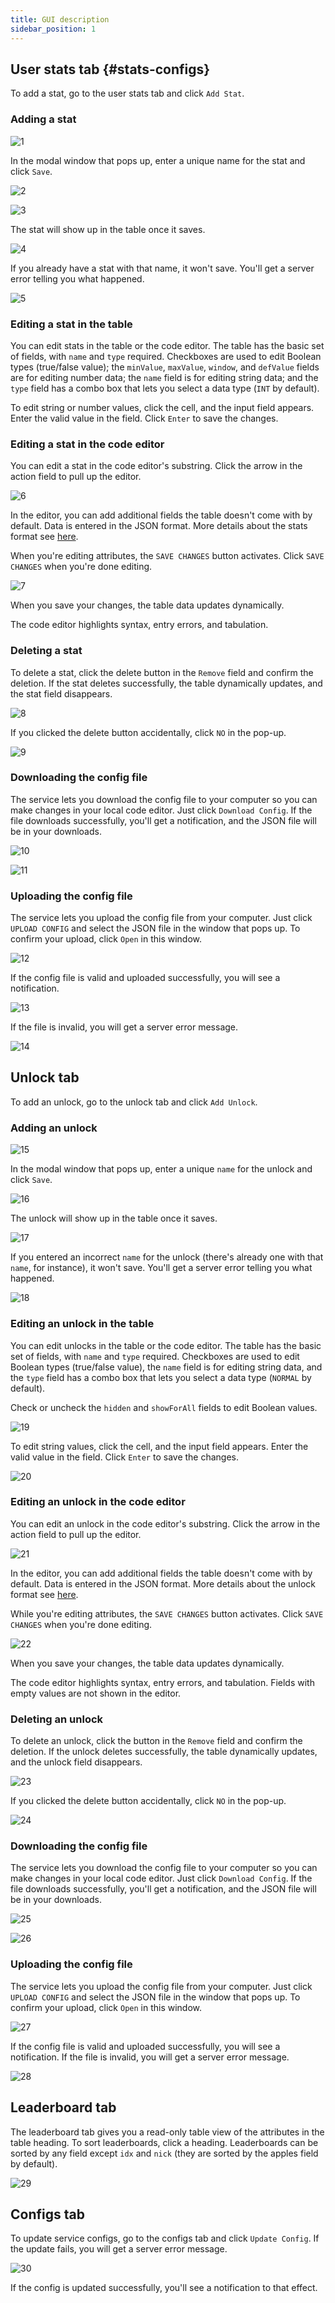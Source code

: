 ```yaml
---
title: GUI description
sidebar_position: 1
---
```


## User stats tab {#stats-configs}

To add a stat, go to the user stats tab and click `Add Stat`.

### Adding a stat

![1](https://user-images.githubusercontent.com/113108555/189727279-863abacd-e8a9-4198-976c-1784afd384d4.png)

In the modal window that pops up, enter a unique name for the
stat and click `Save`.

![2](https://user-images.githubusercontent.com/113108555/189728505-c95546ce-fe5a-43ed-b123-a7defe11e4f4.png)

![3](https://user-images.githubusercontent.com/113108555/189727284-9edddf44-978e-4086-8bbf-3e75990f3bb5.png)

The stat will show up in the table once it saves.

![4](https://user-images.githubusercontent.com/113108555/189727288-04b73de1-5193-496b-95e0-02b8cd56a29f.png)

If you already have a stat with that name, it won't save.
You'll get a server error telling you what happened.

![5](https://user-images.githubusercontent.com/113108555/189727291-52ac989e-733b-46df-81c6-be50d1c4992e.png)

### Editing a stat in the table

You can edit stats in the table or the code editor.
The table has the basic set of fields, with `name` and `type` required.
Checkboxes are used to edit Boolean types (true/false value); the `minValue`,
`maxValue`, `window`, and `defValue` fields are for editing number data; the
`name` field is for editing string data; and the `type` field has a combo box
that lets you select a data type (`INT` by default).

To edit string or number values, click the cell, and the input field appears.
Enter the valid value in the field. Click `Enter` to save the changes.

### Editing a stat in the code editor

You can edit a stat in the code editor's substring.
Click the arrow in the action field to pull up the editor.

![6](https://user-images.githubusercontent.com/113108555/189727293-7115a64e-b782-4e6b-a051-a973b26b8b0b.png)

In the editor, you can add additional fields the table doesn't come with
by default.
Data is entered in the JSON format.
More details about the stats format see [here](./stats-config-format).

When you're editing attributes, the `SAVE CHANGES` button activates.
Click `SAVE CHANGES` when you're done editing.

![7](https://user-images.githubusercontent.com/113108555/189727294-53a7057c-3790-4132-ab11-65b8b6edeec9.png)

When you save your changes, the table data updates dynamically.

The code editor highlights syntax, entry errors, and tabulation.

### Deleting a stat

To delete a stat, click the delete button in the `Remove` field and confirm
the deletion.
If the stat deletes successfully, the table dynamically updates, and the stat
field disappears.

![8](https://user-images.githubusercontent.com/113108555/189727296-20371a5e-58b8-48ff-8bd4-c8929ddff0b5.png)

If you clicked the delete button accidentally, click `NO` in the pop-up.

![9](https://user-images.githubusercontent.com/113108555/189727297-6a14f1f9-fbd2-4db7-995d-eca409407880.png)

### Downloading the config file

The service lets you download the config file to your computer so you
can make changes in your local code editor.
Just click `Download Config`.
If the file downloads successfully, you'll get a notification,
and the JSON file will be in your downloads.

![10](https://user-images.githubusercontent.com/113108555/189727298-039c5e50-fdd0-4603-95b4-e08710d9791d.png)

![11](https://user-images.githubusercontent.com/113108555/189727299-7be8cc76-b55e-451d-aa7a-d78ef5fa6149.png)

### Uploading the config file

The service lets you upload the config file from your computer.
Just click `UPLOAD CONFIG` and select the JSON file in the window that pops up.
To confirm your upload, click `Open` in this window.

![12](https://user-images.githubusercontent.com/113108555/189727302-41a6f6b9-97b2-491f-a017-37d492811ea8.png)

If the config file is valid and uploaded successfully, you will
see a notification.

![13](https://user-images.githubusercontent.com/113108555/189727305-6dcdc0a3-4f3b-4059-b87a-98f72b67a9ce.png)

If the file is invalid, you will get a server error message.

![14](https://user-images.githubusercontent.com/113108555/189727308-1fb6befc-a931-406f-97a0-11186439dbf0.png)

## Unlock tab

To add an unlock, go to the unlock tab and click `Add Unlock`.

### Adding an unlock

![15](https://user-images.githubusercontent.com/113108555/189727310-400bf76a-2a3e-41cc-b96c-deada271e05f.png)

In the modal window that pops up, enter a unique `name` for the
unlock and click `Save`.

![16](https://user-images.githubusercontent.com/113108555/189727313-e7e7717a-5da7-4e94-b0ad-61a954cdc19c.png)

The unlock will show up in the table once it saves.

![17](https://user-images.githubusercontent.com/113108555/189727316-1906aef5-e94b-44a3-8451-20154b3bf587.png)

If you entered an incorrect `name` for the unlock
(there's already one with that `name`, for instance), it won't save.
You'll get a server error telling you what happened.

![18](https://user-images.githubusercontent.com/113108555/189727318-1a608673-1cc6-4b6d-af3f-370dec1a2024.png)

### Editing an unlock in the table

You can edit unlocks in the table or the code editor.
The table has the basic set of fields, with `name` and `type` required.
Checkboxes are used to edit Boolean types (true/false value), the `name`
field is for editing string data, and the `type` field has a combo box that
lets you select a data type (`NORMAL` by default).

Check or uncheck the `hidden` and `showForAll` fields to edit Boolean values.

![19](https://user-images.githubusercontent.com/113108555/189727321-01df0664-9f01-4369-8e71-4b4f4a15f81a.png)

To edit string values, click the cell, and the input field appears.
Enter the valid value in the field. Click `Enter` to save the changes.

![20](https://user-images.githubusercontent.com/113108555/189727323-15f09a52-a109-4a7e-8b07-8034478669b6.png)

### Editing an unlock in the code editor

You can edit an unlock in the code editor's substring.
Click the arrow in the action field to pull up the editor.

![21](https://user-images.githubusercontent.com/113108555/189727326-50547e36-9ac1-4135-b138-b28406dee8aa.png)

In the editor, you can add additional fields the table doesn't come
with by default.
Data is entered in the JSON format.
More details about the unlock format see [here](./unlocks-config-format).

While you're editing attributes, the `SAVE CHANGES` button activates.
Click `SAVE CHANGES` when you're done editing.

![22](https://user-images.githubusercontent.com/113108555/189727327-a2e91c66-ada5-4095-93e9-6253d356a9bc.png)

When you save your changes, the table data updates dynamically.

The code editor highlights syntax, entry errors, and tabulation.
Fields with empty values are not shown in the editor.

### Deleting an unlock

To delete an unlock, click the button in the `Remove` field and
confirm the deletion.
If the unlock deletes successfully, the table dynamically updates,
and the unlock field disappears.

![23](https://user-images.githubusercontent.com/113108555/189727329-8f4faab2-c548-4b40-bfee-219edb0daccd.png)

If you clicked the delete button accidentally, click `NO` in the pop-up.

![24](https://user-images.githubusercontent.com/113108555/189727330-87ee58a1-ac5a-479f-a08d-463f4f1978ee.png)

### Downloading the config file

The service lets you download the config file to your computer so you can
make changes in your local code editor.
Just click `Download Config`.
If the file downloads successfully, you'll get a notification, and the JSON
file will be in your downloads.

![25](https://user-images.githubusercontent.com/113108555/189727331-1c3562a3-87dd-4c82-ad14-2f88fae5cc94.png)

![26](https://user-images.githubusercontent.com/113108555/189727334-d9ed7aa1-85da-4b00-b5ac-49bf00424636.png)

### Uploading the config file

The service lets you upload the config file from your computer.
Just click `UPLOAD CONFIG` and select the JSON file in the window that pops up.
To confirm your upload, click `Open` in this window.

![27](https://user-images.githubusercontent.com/113108555/189727339-8a92d5f6-6a48-4c19-a7e6-cfbd437edf00.png)

If the config file is valid and uploaded successfully, you will
see a notification.
If the file is invalid, you will get a server error message.

![28](https://user-images.githubusercontent.com/113108555/189727341-07278703-9448-4001-9080-3a80b7d76976.png)

## Leaderboard tab

The leaderboard tab gives you a read-only table view of the attributes
in the table heading.
To sort leaderboards, click a heading.
Leaderboards can be sorted by any field except `idx` and `nick`
(they are sorted by the apples field by default).

![29](https://user-images.githubusercontent.com/113108555/189727342-87494b37-38f3-4681-b27c-037b3dd4be6c.png)

## Configs tab

To update service configs, go to the configs tab and click `Update Config`.
If the update fails, you will get a server error message.

![30](https://user-images.githubusercontent.com/113108555/189727344-e60bfb4b-3ab4-4365-ac53-220ff994dba6.png)

If the config is updated successfully, you'll see a notification to that effect.
